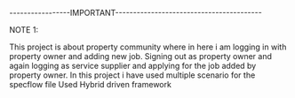 -----------------IMPORTANT-----------------------------------------

NOTE 1:

This project is about property community where in here i am logging in with property owner and adding new job.
Signing out as property owner and again logging as service supplier and applying for the job added by property owner.
In this project i have used multiple scenario for the specflow file
Used Hybrid driven framework


